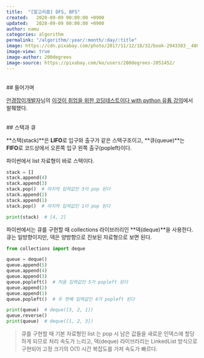 ```yaml
---
title:  "[알고리즘] DFS, BFS"
created:   2020-09-09 00:00:00 +0900
updated:   2020-09-09 00:00:00 +0900
author: namu
categories: algorithm
permalink: "/algorithm/:year/:month/:day/:title"
image: https://cdn.pixabay.com/photo/2017/11/12/18/32/book-2943383__480.png
image-view: true
image-author: 200degrees
image-source: https://pixabay.com/ko/users/200degrees-2051452/
---
```


<br>
## 들어가며

[안경잡이개발자](https://ndb796.tistory.com/)님의
[이것이 취업을 위한 코딩테스트이다 with python 유튭 강의](https://www.youtube.com/watch?v=PqzyFDUnbrY&list=PLRx0vPvlEmdBFBFOoK649FlEMouHISo8N&index=3)에서
발췌했다.

<br>
## 스택과 큐

**스택(stack)**은 **LIFO**로 입구와 출구가 같은 스택구조이고,
**큐(queue)**는 **FIFO**로 코드상에서 오른쪽 입구 왼쪽 출구(popleft)이다.

파이썬에서 list 자료형이 바로 스택이다.
```python
stack = []
stack.append(4)
stack.append(3)
stack.pop()  # 마지막 입력값인 3이 pop 된다
stack.append(2)
stack.append(1)
stack.pop()  # 마지막 입력값인 1이 pop 된다

print(stack)  # [4, 2]
```

파이썬에서는 큐를 구현할 때 collections 라이브러리인 **덱(deque)**을 사용한다.<br>
큐는 일방향이지만, 덱은 양방향으로 진보된 자료형으로 보면 된다.
```python
from collections import deque

queue = deque()
queue.append(5)
queue.append(4)
queue.append(3)
queue.popleft()  # 처음 입력값인 5가 popleft 된다
queue.append(2)
queue.append(1)
queue.popleft()  # 두 번째 입력값인 4가 popleft 된다

print(queue)  # deque([3, 2, 1])
queue.reverse()
print(queue)  # deque([1, 2, 3])
```

> 큐를 구현할 때 기본 자료형인 list 는 pop 시 남은 값들을 새로운 인덱스에 할당하게 되므로 처리 속도가 느리고,
> 덱(deque) 라이브러리는 LinkedList 방식으로 구현되어 고정 크기의 O(1) 시간 복잡도를 가져 속도가 빠르다.
